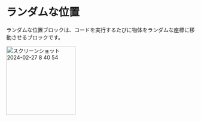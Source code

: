 # ランダムな位置

ランダムな位置ブロックは、コードを実行するたびに物体をランダムな座標に移動させるブロックです。

<img width="185" alt="スクリーンショット 2024-02-27 8 40 54" src="https://github.com/levelenter/blockvrock_doc/assets/119035293/57df3c62-1632-4d22-b7fc-23e13c1462dd">
